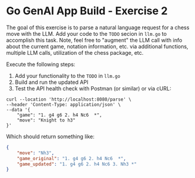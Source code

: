 # Go GenAI App Build - Exercise 2

The goal of this exercise is to parse a natural language request for a chess move with the LLM. Add your code to the `TODO` secion in `llm.go` to accomplish this task. Note, feel free to "augment" the LLM call with info about the current game, notation information, etc. via additional functions, multiple LLM calls, utilization of the chess package, etc.

Execute the following steps:

1. Add your functionality to the `TODO` in `llm.go`
2. Build and run the updated API
3. Test the API health check with Postman (or similar) or via cURL:

```
curl --location 'http://localhost:8080/parse' \
--header 'Content-Type: application/json' \
--data '{
    "game": "1. g4 g6 2. h4 Nc6  *",
    "move": "Knight to h3"
}'
```

Which should return something like:

```json
{
    "move": "Nh3",
    "game_original": "1. g4 g6 2. h4 Nc6  *",
    "game_updated": "1. g4 g6 2. h4 Nc6 3. Nh3 *"
}
```